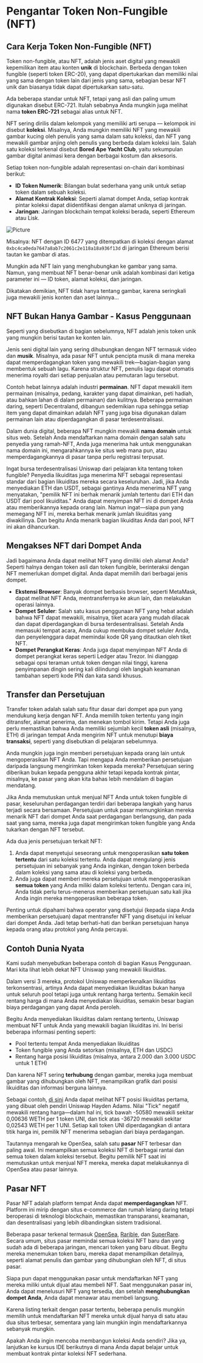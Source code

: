 # Pengantar Token Non-Fungible (NFT)

## Cara Kerja Token Non-Fungible (NFT)

Token non-fungible, atau NFT, adalah jenis aset digital yang mewakili kepemilikan item atau konten **unik** di blockchain. Berbeda dengan token fungible (seperti token ERC-20), yang dapat dipertukarkan dan memiliki nilai yang sama dengan token lain dari jenis yang sama, sebagian besar NFT unik dan biasanya tidak dapat dipertukarkan satu-satu.

Ada beberapa standar untuk NFT, tetapi yang asli dan paling umum digunakan disebut ERC-721. Itulah sebabnya Anda mungkin juga melihat nama **token ERC-721** sebagai alias untuk NFT.

NFT sering dirilis dalam kelompok yang memiliki arti serupa — kelompok ini disebut **koleksi**. Misalnya, Anda mungkin memiliki NFT yang mewakili gambar kucing oleh penulis yang sama dalam satu koleksi, dan NFT yang mewakili gambar anjing oleh penulis yang berbeda dalam koleksi lain. Salah satu koleksi terkenal disebut **Bored Ape Yacht Club**, yaitu sekumpulan gambar digital animasi kera dengan berbagai kostum dan aksesoris.

Setiap token non-fungible adalah representasi on-chain dari kombinasi berikut:

- **ID Token Numerik**: Bilangan bulat sederhana yang unik untuk setiap token dalam sebuah koleksi.
- **Alamat Kontrak Koleksi**: Seperti alamat dompet Anda, setiap kontrak pintar koleksi dapat diidentifikasi dengan alamat uniknya di jaringan.
- **Jaringan**: Jaringan blockchain tempat koleksi berada, seperti Ethereum atau Lisk.

![Picture](/markdown/photo_02.jpg)

Misalnya: NFT dengan ID 6477 yang ditempatkan di koleksi dengan alamat `0xbc4ca0eda7647a8ab7c2061c2e118a18a936f13d` di jaringan Ethereum berisi tautan ke gambar di atas.

Mungkin ada NFT lain yang menghubungkan ke gambar yang sama. Namun, yang membuat NFT benar-benar unik adalah kombinasi dari ketiga parameter ini — ID token, alamat koleksi, dan jaringan.

Dikatakan demikian, NFT tidak hanya tentang gambar, karena seringkali juga mewakili jenis konten dan aset lainnya...

## NFT Bukan Hanya Gambar - Kasus Penggunaan

Seperti yang disebutkan di bagian sebelumnya, NFT adalah jenis token unik yang mungkin berisi tautan ke konten lain.

Jenis seni digital lain yang sering dihubungkan dengan NFT termasuk video dan **musik**. Misalnya, ada pasar NFT untuk pencipta musik di mana mereka dapat memperdagangkan token yang mewakili trek—bagian-bagian yang membentuk sebuah lagu. Karena struktur NFT, penulis lagu dapat otomatis menerima royalti dari setiap penjualan atau pemutaran lagu tersebut.

Contoh hebat lainnya adalah industri **permainan**. NFT dapat mewakili item permainan (misalnya, pedang, karakter yang dapat dimainkan, peti hadiah, atau bahkan lahan di dalam permainan) dan kulitnya. Beberapa permainan daring, seperti Decentraland, dibangun sedemikian rupa sehingga setiap item yang dapat dimainkan adalah NFT yang juga bisa digunakan dalam permainan lain atau diperdagangkan di pasar terdesentralisasi.

Dalam dunia digital, beberapa NFT mungkin mewakili **nama domain** untuk situs web. Setelah Anda mendaftarkan nama domain dengan salah satu penyedia yang ramah-NFT, Anda juga menerima hak untuk menggunakan nama domain ini, mengarahkannya ke situs web mana pun, atau memperdagangkannya di pasar tanpa perlu registrasi terpusat.

Ingat bursa terdesentralisasi Uniswap dari pelajaran kita tentang token fungible? Penyedia likuiditas juga menerima NFT sebagai representasi standar dari bagian likuiditas mereka secara keseluruhan. Jadi, jika Anda menyediakan ETH dan USDT, sebagai gantinya Anda menerima NFT yang menyatakan, "pemilik NFT ini berhak menarik jumlah tertentu dari ETH dan USDT dari pool likuiditas." Anda dapat menyimpan NFT ini di dompet Anda atau memberikannya kepada orang lain. Namun ingat—siapa pun yang memegang NFT ini, mereka berhak menarik jumlah likuiditas yang diwakilinya. Dan begitu Anda menarik bagian likuiditas Anda dari pool, NFT ini akan dihancurkan.

## Mengakses NFT dari Dompet Anda

Jadi bagaimana Anda dapat melihat NFT yang dimiliki oleh alamat Anda? Seperti halnya dengan token asli dan token fungible, berinteraksi dengan NFT memerlukan dompet digital. Anda dapat memilih dari berbagai jenis dompet.

- **Ekstensi Browser**: Banyak dompet berbasis browser, seperti MetaMask, dapat melihat NFT Anda, mentransfernya ke akun lain, dan melakukan operasi lainnya.
- **Dompet Seluler**: Salah satu kasus penggunaan NFT yang hebat adalah bahwa NFT dapat mewakili, misalnya, tiket acara yang mudah dilacak dan dapat diperdagangkan di bursa terdesentralisasi. Setelah Anda memasuki tempat acara, Anda cukup membuka dompet seluler Anda, dan penyelenggara dapat memindai kode QR yang ditautkan oleh tiket NFT.
- **Dompet Perangkat Keras**: Anda juga dapat menyimpan NFT Anda di dompet perangkat keras seperti Ledger atau Trezor. Ini dianggap sebagai opsi teraman untuk token dengan nilai tinggi, karena penyimpanan dingin sering kali dilindungi oleh langkah keamanan tambahan seperti kode PIN dan kata sandi khusus.

## Transfer dan Persetujuan

Transfer token adalah salah satu fitur dasar dari dompet apa pun yang mendukung kerja dengan NFT. Anda memilih token tertentu yang ingin ditransfer, alamat penerima, dan menekan tombol kirim. Tetapi Anda juga perlu memastikan bahwa Anda memiliki sejumlah kecil **token asli** (misalnya, ETH) di jaringan tempat Anda mengirim NFT untuk menutupi **biaya transaksi**, seperti yang disebutkan di pelajaran sebelumnya.

Anda mungkin juga ingin memberi persetujuan kepada orang lain untuk mengoperasikan NFT Anda. Tapi mengapa Anda memberikan persetujuan daripada langsung mengirimkan token kepada mereka? Persetujuan sering diberikan bukan kepada pengguna akhir tetapi kepada kontrak pintar, misalnya, ke pasar yang akan kita bahas lebih mendalam di bagian mendatang.

Jika Anda memutuskan untuk menjual NFT Anda untuk token fungible di pasar, keseluruhan perdagangan terdiri dari beberapa langkah yang harus terjadi secara bersamaan. Persetujuan untuk pasar memungkinkan mereka menarik NFT dari dompet Anda saat perdagangan berlangsung, dan pada saat yang sama, mereka juga dapat mengirimkan token fungible yang Anda tukarkan dengan NFT tersebut.

Ada dua jenis persetujuan terkait NFT:

1. Anda dapat menyetujui seseorang untuk mengoperasikan **satu token tertentu** dari satu koleksi tertentu. Anda dapat mengulangi jenis persetujuan ini sebanyak yang Anda inginkan, dengan token berbeda dalam koleksi yang sama atau di koleksi yang berbeda.
2. Anda juga dapat memberi mereka persetujuan untuk mengoperasikan **semua token** yang Anda miliki dalam koleksi tertentu. Dengan cara ini, Anda tidak perlu terus-menerus memberikan persetujuan satu kali jika Anda ingin mereka mengoperasikan beberapa token.

Penting untuk dipahami bahwa operator yang disetujui (kepada siapa Anda memberikan persetujuan) dapat mentransfer NFT yang disetujui ini keluar dari dompet Anda. Jadi tetap berhati-hati dan berikan persetujuan hanya kepada orang atau protokol yang Anda percayai.

## Contoh Dunia Nyata

Kami sudah menyebutkan beberapa contoh di bagian Kasus Penggunaan. Mari kita lihat lebih dekat NFT Uniswap yang mewakili likuiditas.

Dalam versi 3 mereka, protokol Uniswap memperkenalkan likuiditas terkonsentrasi, artinya Anda dapat menyediakan likuiditas bukan hanya untuk seluruh pool tetapi juga untuk rentang harga tertentu. Semakin kecil rentang harga di mana Anda menyediakan likuiditas, semakin besar bagian biaya perdagangan yang dapat Anda peroleh.

Begitu Anda menyediakan likuiditas dalam rentang tertentu, Uniswap membuat NFT untuk Anda yang mewakili bagian likuiditas ini. Ini berisi beberapa informasi penting seperti:

- Pool tertentu tempat Anda menyediakan likuiditas
- Token fungible yang Anda setorkan (misalnya, ETH dan USDC)
- Rentang harga posisi likuiditas (misalnya, antara 2.000 dan 3.000 USDC untuk 1 ETH)

Dan karena NFT sering **terhubung** dengan gambar, mereka juga membuat gambar yang dihubungkan oleh NFT, menampilkan grafik dari posisi likuiditas dan informasi berguna lainnya.

Sebagai contoh, [di sini](https://opensea.io/assets/ethereum/0xc36442b4a4522e871399cd717abdd847ab11fe88/1) Anda dapat melihat NFT posisi likuiditas pertama, yang dibuat oleh pendiri Uniswap Hayden Adams. Nilai "Tick" negatif mewakili rentang harga—dalam hal ini, tick bawah -50580 mewakili sekitar 0,00636 WETH per 1 token UNI, dan tick atas -36720 mewakili sekitar 0,02543 WETH per 1 UNI. Setiap kali token UNI diperdagangkan di antara titik harga ini, pemilik NFT menerima sebagian dari biaya perdagangan.

Tautannya mengarah ke OpenSea, salah satu **pasar** NFT terbesar dan paling awal. Ini menampilkan semua koleksi NFT di berbagai rantai dan semua token dalam koleksi tersebut. Begitu pemilik NFT saat ini memutuskan untuk menjual NFT mereka, mereka dapat melakukannya di OpenSea atau pasar lainnya.

## Pasar NFT

Pasar NFT adalah platform tempat Anda dapat **memperdagangkan** NFT. Platform ini mirip dengan situs e-commerce dan rumah lelang daring tetapi beroperasi di teknologi blockchain, memastikan transparansi, keamanan, dan desentralisasi yang lebih dibandingkan sistem tradisional.

Beberapa pasar terkenal termasuk [OpenSea](https://opensea.io/), [Rarible](https://rarible.com/), dan [SuperRare](https://superrare.com/). Secara umum, situs pasar memindai semua koleksi NFT baru dan yang sudah ada di beberapa jaringan, mencari token yang baru dibuat. Begitu mereka menemukan token baru, mereka dapat menampilkan detailnya, seperti alamat penulis dan gambar yang dihubungkan oleh NFT, di situs pasar.

Siapa pun dapat menggunakan pasar untuk mendaftarkan NFT yang mereka miliki untuk dijual atau membeli NFT. Saat menggunakan pasar ini, Anda dapat menelusuri NFT yang tersedia, dan setelah **menghubungkan dompet Anda**, Anda dapat menawar atau membeli langsung.

Karena listing terkait dengan pasar tertentu, beberapa penulis mungkin memilih untuk mendaftarkan NFT mereka untuk dijual hanya di satu atau dua situs terbesar, sementara yang lain mungkin ingin mendaftarkannya sebanyak mungkin.

Apakah Anda ingin mencoba membangun koleksi Anda sendiri? Jika ya, lanjutkan ke kursus IDE berikutnya di mana Anda dapat belajar untuk membuat kontrak pintar koleksi NFT sederhana.


